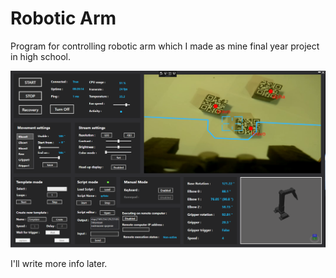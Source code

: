 # Robotic Arm

Program for controlling robotic arm which I made as mine final year project in high school.

![](img/app.png)

I'll write more info later.


